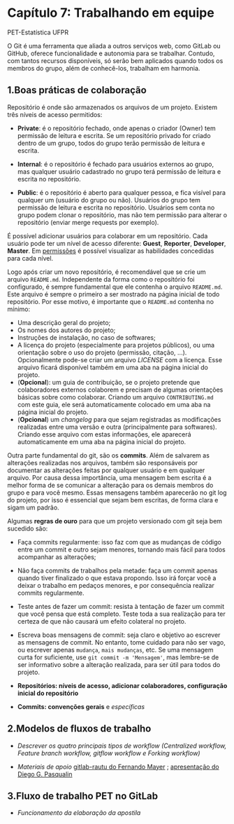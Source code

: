 # Capítulo 7: Trabalhando em equipe
PET-Estatística UFPR  

O Git é uma ferramenta que aliada a outros serviços web, como GitLab ou 
GitHub, oferece funcionalidade e autonomia para se trabalhar. 
Contudo, com tantos recursos disponíveis, só serão bem aplicados quando 
todos os membros do grupo, além de conhecê-los, trabalham em harmonia.

## 1.Boas práticas de colaboração

Repositório é onde são armazenados os arquivos de um projeto. Existem 
três níveis de acesso permitidos:

- **Private**: é o repositório fechado, onde apenas o criador (Owner) tem 
permissão de leitura e escrita. Se um repositório privado for criado 
dentro de um grupo, todos do grupo terão permissão de leitura e escrita.


- **Internal**: é o repositório é fechado para usuários externos ao
grupo, mas qualquer usuário cadastrado no grupo terá permissão de leitura
e escrita no repositório.


- **Public**: é o repositório é aberto para qualquer pessoa, e fica
visível para qualquer um (usuário do grupo ou não). Usuários do grupo
tem permissão de leitura e escrita no repositório. Usuários sem conta 
no grupo podem clonar o repositório, mas não tem permissão para alterar 
o repositório (enviar merge requests por exemplo).

É possível adicionar usuários para colaborar em um repositório. Cada 
usuário pode ter um nível de acesso diferente: **Guest**, **Reporter**,
**Developer**, **Master**. Em <a href="https://gitlab.c3sl.ufpr.br/help/permissions/permissions">
permissões</a> é possível visualizar as habilidades concedidas para cada 
nível.

Logo após criar um novo repositório, é recomendável que se crie um arquivo
`README.md`. Independente da forma como o repositório foi configurado, 
é sempre fundamental que ele contenha o arquivo `README.md`. 
Este arquivo é sempre o primeiro a ser mostrado na página inicial 
de todo repositório. Por esse motivo, é importante que o `README.md` 
contenha no mínimo:

- Uma descrição geral do projeto;
- Os nomes dos autores do projeto;
- Instruções de instalação, no caso de softwares;
- A licença do projeto (especialmente para projetos públicos), ou uma 
orientação sobre o uso do projeto (permissão, citação, ...). 
Opcionalmente pode-se criar um arquivo *LICENSE* com a licença. 
Esse arquivo ficará disponível também em uma aba na página inicial do 
projeto.
- (**Opcional**): um guia de contribuição, se o projeto pretende que 
colaboradores externos colaborem e precisam de algumas orientações básicas
sobre como colaborar. Criando um arquivo `CONTRIBUTING.md` com este guia,
ele será automaticamente colocado em uma aba na página inicial do projeto.
- (**Opcional**) um *changelog* para que sejam registradas as modificações 
realizadas entre uma versão e outra (principalmente para softwares). 
Criando esse arquivo com estas informações, ele aparecerá automaticamente 
em uma aba na página inicial do projeto. 

Outra parte fundamental do git, são os **commits**. Além de salvarem as
alterações realizadas nos arquivos, também são responsáveis por documentar
as alterações feitas por qualquer usuário e em qualquer arquivo.
Por causa dessa importância, uma mensagem bem escrita é a melhor forma 
de se comunicar a alteração para os demais membros do grupo e para você 
mesmo. Essas mensagens também aparecerão no git log do projeto,
por isso é essencial que sejam bem escritas, de forma clara e sigam um 
padrão.

Algumas **regras de ouro** para que um projeto versionado com git 
seja bem sucedido são:

- Faça commits regularmente: isso faz com que as mudanças de código 
entre um commit e outro sejam menores, tornando mais fácil para todos 
acompanhar as alterações;
- Não faça commits de trabalhos pela metade: faça um commit apenas 
quando tiver finalizado o que estava propondo. Isso irá forçar você a 
deixar o trabalho em pedaços menores, e por consequência realizar
commits regularmente.
- Teste antes de fazer um commit: resista à tentação de fazer um commit 
que você pensa que está completo. Teste toda a sua realização para 
ter certeza de que não causará um efeito colateral no projeto.
- Escreva boas mensagens de commit: seja claro e objetivo ao escrever 
as mensagens de commit. No entanto, tome cuidado para não ser vago, ou 
escrever apenas `mudança`, `mais mudanças`, etc. Se uma mensagem curta for suficiente, use `git commit -m 'Mensagem'`, mas lembre-se de ser 
informativo sobre a alteração realizada, para ser útil para todos do 
projeto.


- **Repositórios: níveis de acesso, adicionar colaboradores, configuração 
inicial do repositório**

- **Commits: convenções gerais** e *específicas*


## 2.Modelos de fluxos de trabalho

- *Descrever os quatro principais tipos de workflow (Centralized workflow,
Feature branch workflow, gitflow workflow e Forking workflow)*

- *Materiais de apoio* <a href="http://git.leg.ufpr.br/leg/gitlab-rautu/blob/master/CONTRIBUTING.md">
gitlab-rautu do Fernando Mayer</a> ; 
<a href="https://prezi.com/_lm8kozmii8n/git-workflow/"> apresentação do 
Diego G. Pasqualin</a>


## 3.Fluxo de trabalho PET no GitLab

- *Funcionamento da elaboração da apostila*

